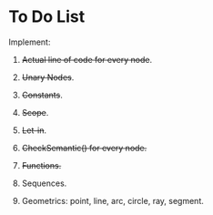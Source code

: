 # To Do List

Implement:

1. ~~Actual line of code for every node~~.

2. ~~Unary Nodes~~.

3. ~~Constants~~.

4. ~~Scope~~.

5. ~~Let-in~~.

6. ~~CheckSemantic() for every node.~~

7. ~~Functions.~~

8. Sequences.

9. Geometrics: point, line, arc, circle, ray, segment.